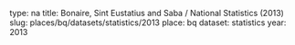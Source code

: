 type: na
title: Bonaire, Sint Eustatius and Saba / National Statistics (2013)
slug: places/bq/datasets/statistics/2013
place: bq
dataset: statistics
year: 2013
